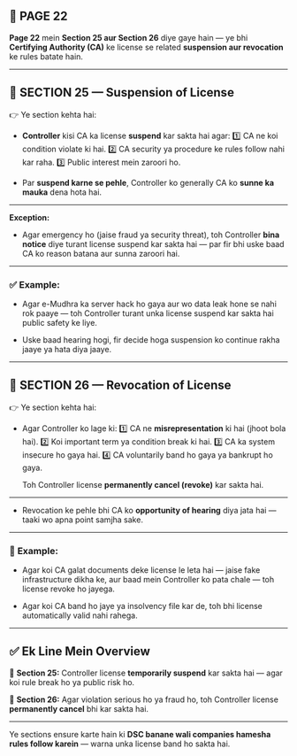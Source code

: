 ## 📄 **PAGE 22**

**Page 22** mein **Section 25 aur Section 26** diye gaye hain — ye bhi **Certifying Authority (CA)** ke license se related **suspension aur revocation** ke rules batate hain.

---

## 🔹 **SECTION 25 — Suspension of License**

👉 Ye section kehta hai:

* **Controller** kisi CA ka license **suspend** kar sakta hai agar:
  1️⃣ CA ne koi condition violate ki hai.
  2️⃣ CA security ya procedure ke rules follow nahi kar raha.
  3️⃣ Public interest mein zaroori ho.

* Par **suspend karne se pehle**, Controller ko generally CA ko **sunne ka mauka** dena hota hai.

---

**Exception:**

* Agar emergency ho (jaise fraud ya security threat), toh Controller **bina notice** diye turant license suspend kar sakta hai — par fir bhi uske baad CA ko reason batana aur sunna zaroori hai.

---

### ✅ **Example:**

* Agar e-Mudhra ka server hack ho gaya aur wo data leak hone se nahi rok paaye — toh Controller turant unka license suspend kar sakta hai public safety ke liye.

* Uske baad hearing hogi, fir decide hoga suspension ko continue rakha jaaye ya hata diya jaaye.

---

## 🔹 **SECTION 26 — Revocation of License**

👉 Ye section kehta hai:

* Agar Controller ko lage ki:
  1️⃣ CA ne **misrepresentation** ki hai (jhoot bola hai).
  2️⃣ Koi important term ya condition break ki hai.
  3️⃣ CA ka system insecure ho gaya hai.
  4️⃣ CA voluntarily band ho gaya ya bankrupt ho gaya.

  Toh Controller license **permanently cancel (revoke)** kar sakta hai.

---

* Revocation ke pehle bhi CA ko **opportunity of hearing** diya jata hai — taaki wo apna point samjha sake.

---

### 🧩 **Example:**

* Agar koi CA galat documents deke license le leta hai — jaise fake infrastructure dikha ke,
  aur baad mein Controller ko pata chale — toh license revoke ho jayega.

* Agar koi CA band ho jaye ya insolvency file kar de, toh bhi license automatically valid nahi rahega.

---

## ✅ **Ek Line Mein Overview**

📌 **Section 25:** Controller license **temporarily suspend** kar sakta hai — agar koi rule break ho ya public risk ho.

📌 **Section 26:** Agar violation serious ho ya fraud ho, toh Controller license **permanently cancel** bhi kar sakta hai.

---

Ye sections ensure karte hain ki **DSC banane wali companies hamesha rules follow karein** — warna unka license band ho sakta hai.
